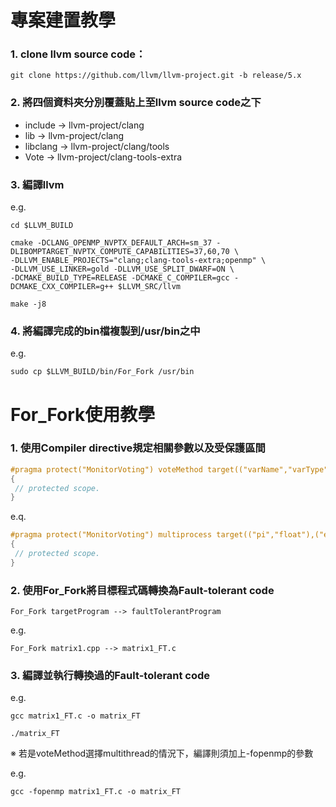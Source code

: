 # 專案建置教學

### 1. clone llvm source code：
```
git clone https://github.com/llvm/llvm-project.git -b release/5.x
```
### 2. 將四個資料夾分別覆蓋貼上至llvm source code之下
  * include → llvm-project/clang
  * lib → llvm-project/clang
  * libclang → llvm-project/clang/tools
  * Vote → llvm-project/clang-tools-extra

### 3. 編譯llvm
 e.g.
 
```
cd $LLVM_BUILD
```

```
cmake -DCLANG_OPENMP_NVPTX_DEFAULT_ARCH=sm_37 -DLIBOMPTARGET_NVPTX_COMPUTE_CAPABILITIES=37,60,70 \
-DLLVM_ENABLE_PROJECTS="clang;clang-tools-extra;openmp" \
-DLLVM_USE_LINKER=gold -DLLVM_USE_SPLIT_DWARF=ON \
-DCMAKE_BUILD_TYPE=RELEASE -DCMAKE_C_COMPILER=gcc -DCMAKE_CXX_COMPILER=g++ $LLVM_SRC/llvm
```

```
make -j8
```

### 4. 將編譯完成的bin檔複製到/usr/bin之中
  e.g. 

```
sudo cp $LLVM_BUILD/bin/For_Fork /usr/bin
```

# For_Fork使用教學

### 1. 使用Compiler directive規定相關參數以及受保護區間

```c
#pragma protect("MonitorVoting") voteMethod target(("varName","varType"),...) monitor("mode or threshold","mode") dep(("varName","varType"),...)
{
 // protected scope.
}
```

e.q.

```c
#pragma protect("MonitorVoting") multiprocess target(("pi","float"),("e","float")) monitor("5","abnormal") dep(("n","float"),("s","float"),("r","int"),("x","float"))
{
 // protected scope.
}
```
### 2. 使用For_Fork將目標程式碼轉換為Fault-tolerant code

```
For_Fork targetProgram --> faultTolerantProgram
```

e.g.

```
For_Fork matrix1.cpp --> matrix1_FT.c
```

### 3. 編譯並執行轉換過的Fault-tolerant code

e.g. 

`gcc matrix1_FT.c -o matrix_FT`

`./matrix_FT`

※ 若是voteMethod選擇multithread的情況下，編譯則須加上-fopenmp的參數

e.g.

`gcc -fopenmp matrix1_FT.c -o matrix_FT`

